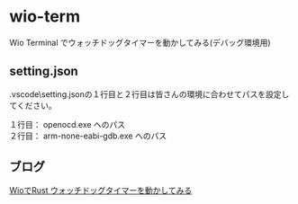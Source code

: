 # wio-term

Wio Terminal でウォッチドッグタイマーを動かしてみる(デバッグ環境用)

## setting.json

.vscode\setting.jsonの１行目と２行目は皆さんの環境に合わせてパスを設定してください。
  
１行目： openocd.exe へのパス  
２行目： arm-none-eabi-gdb.exe へのパス

## ブログ

[WioでRust ウォッチドッグタイマーを動かしてみる](https://moons.link/wio/post-356/)

